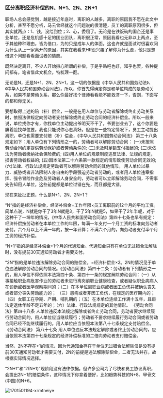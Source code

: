 ### 区分离职经济补偿的N、N+1、2N、2N+1

职场人总会感觉到，越是接近年底时，离职的人越多，离职的原因我不愿在此文中分析，甚至不愿分析，马云曾经就这个问题说的很清楚，员工的离职原因很多，但其实就两点：1、钱，没给到位；2、心，委屈了。无论是在铁饭碗的国企还是事业单位，还是危机感十足的团业团队，离职很正常，原因我看也无非以上两点，至于其他种种理由，皆为借口，为的只是成年人的体面，这也许就是面试时很喜欢问为什么从上一家离开的原因，其实在我看来HR没兴趣了解你为什么走，他只是想借这个问题看看面试者的情商。

既然决定离开，不少人开始揪心所谓的补偿，于是乎贴吧也好，知乎也罢，各种提问都有，笔者借此文机会，特梳理一翻。

无论是N，还是N+1、2N、2N+1，这一切的依据是《中华人民共和国劳动法》、《中华人民共和国劳动合同法》，所以，你首先得确定你是和单位构成的是劳动关系，如果不是劳动关系，那么你最好找个律师看看能不能救济一下，否则，下面写的都和你无关。

要想取得上述的赔（补）偿金，一般是在用人单位与劳动者解除或终止劳动关系时，依照法律规定向劳动者支付解除或终止劳动合同的经济补偿金。所以一般来说，单位找你才有，你找单位主动提出爷明天不干了，爷要创业去了，这个你要是腆着脸找单位要，我也只能说你心态真好。但是在一些特定情况下，员工主动提出离职，单位也需要支付赔（补）偿金，《中华人民共和国劳动合同法》 第三十八条规定如下：用人单位有下列情形之一的，劳动者可以解除劳动合同： (一)未按照劳动合同约定提供劳动保护或者劳动条件的; (二)未及时足额支付报酬的; (三)未依法为劳动者缴纳社会保险费的; (四)用人单位的规章制度违反法律、法规的规定，损害劳动者权益的; (五)因本法第二十六条第一款规定的情形致使劳动合同无效的; (六)法律、行政法规规定劳动者可以解除劳动合同的其他情形。 用人单位以暴力、威胁或者非法限制人身自由的手段强迫劳动者劳动的，或者用人单位违章指挥、强令冒险作业危及劳动者人身安全的，劳动者可以立即解除劳动合同，不需事先告知用人单位。这些前提都是单位过错在先，而且都是大错。

现在来扯扯正题，什么是N+1、2N、2N+1？

“N“指的是经济补偿金，经济补偿金=工作年限×员工离职前的12个月的平均工资。简单点说，N就是你干了3年N就是3，干了5年N就是5，如果干了2年半呢，对于这种干了一坤年的情况，《中华人民共和国劳动合同法》第四十七条也早有规定：经济补偿按劳动者在本单位工作的年限，每满一年支付一个月工资的标准向劳动者支付。六个月以上不满一年的，按一年计算；不满六个月的，向劳动者支付半个月工资的经济补偿。

“N+1“指的是经济补偿金+1个月的代通知金。代通知金只有在单位无过错合法解除时，没有提前30天通知劳动者才需要支付。

“2N“指的是单位违法解除劳动合同的赔偿金，=经济补偿金×2。2N的情况见于单位违法解除劳动合同的情况。《劳动合同法》第四十二条：劳动者有下列情形之一的，用人单位不得依照本法第四十条、第四十一条的规定解除劳动合同：（一）从事接触职业病危害作业的劳动者未进行离岗前职业健康检查，或者疑似职业病病人在诊断或者医学观察期间的；（二）在本单位患职业病或者因工负伤并被确认丧失或者部分丧失劳动能力的； （三）患病或者非因工负伤，在规定的医疗期内的；（四）女职工在孕期、产期、哺乳期的；（五）在本单位连续工作满十五年，且距法定退休年龄不足五年的；（六）法律、行政法规规定的其他情形。 《劳动合同法》第四十八条 人单位违反本法规定解除或者终止劳动合同，劳动者要求继续履行劳动合同的，用人单位应当继续履行；劳动者不要求继续履行劳动合同或者劳动合同已经不能继续履行的，用人单位应当依照本法第八十七条规定支付赔偿金。 《劳动合同法》 第八十七条 用人单位违反本法规定解除或者终止劳动合同的，应当依照本法第四十七条规定的经济补偿标准的二倍向劳动者支付赔偿金。

当然，2N不存在+1的情况，因为代通知金存在于单位无过错合法解除仅是没有提前30天通知劳动者才需要支付，2N的前提是违法解除赔偿金，二者无法并存。故根据实际情况选择。

“2N+1″和“2(N+1)”现阶段没有法律依据。但许多公司为了尽快和员工协议离职，会提出2N+1的赔偿条件，这种情况下你拿着便好，比如趋势科技的N+8、甲骨文(中国)的N+6。

![1701501194-xrmtneiye](https://i.p-i.vip/23/20240707-668a3d12064c0.png)
